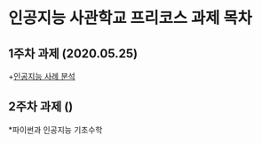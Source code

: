 # 인공지능 사관학교 프리코스 과제 목차

## 1주차 과제 (2020.05.25)
+[인공지능 사례 분석](https://github.com/SeoMinJong/Readme/blob/master/1%EC%A3%BC%EC%B0%A8%20%EA%B3%BC%EC%A0%9C.ipynb)

## 2주차 과제 ()
*파이썬과 인공지능 기초수학
